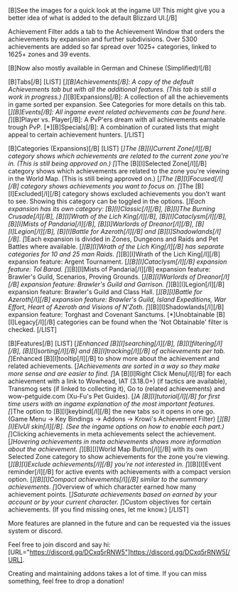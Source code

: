 [B]See the images for a quick look at the ingame UI! This might give you a better idea of what is added to the default Blizzard UI.[/B]

Achievement Filter adds a tab to the Achievement Window that orders the achievements by expansion and further subdivisions. Over 5300 achievements are added so far spread over 1025+ categories, linked to 1625+ zones and 39 events.

[B]Now also mostly available in German and Chinese (Simplified)![/B]

[B]Tabs[/B]
[LIST]
[*][B]Achievements[/B]: A copy of the default Achievements tab but with all the additional features. (This tab is still a work in progress.)
[*][B]Expansions[/B]: A collection of all the achievements in game sorted per expansion. See Categories for more details on this tab.
[*][B]Events[/B]: All ingame event related achievements can be found here.
[*][B]Player vs. Player[/B]: A PvP'ers dream with all achievements earnable trough PvP.
[*][B]Specials[/B]: A combination of curated lists that might appeal to certain achievement hunters.
[/LIST]

[B]Categories (Expansions)[/B]
[LIST]
[*]The [B][I]Current Zone[/I][/B] category shows which achievements are related to the current zone you're in. (This is still being approved on.)
[*]The [B][I]Selected Zone[/I][/B] category shows which achievements are related to the zone you're viewing in the World Map. (This is still being approved on.)
[*]The [B][I]Focused[/I][/B] category shows achievements you want to focus on.
[*]The [B][I]Excluded[/I][/B] category shows excluded achievements you don't want to see. Showing this category can be toggled in the options.
[*]Each expansion has its own category: [B][I]Classic[/I][/B], [B][I]The Burning Crusade[/I][/B], [B][I]Wrath of the Lich King[/I][/B], [B][I]Cataclysm[/I][/B], [B][I]Mists of Pandaria[/I][/B], [B][I]Warlords of Dreanor[/I][/B], [B][I]Legion[/I][/B], [B][I]Battle for Azeroth[/I][/B] and [B][I]Shadowlands[/I][/B].
[*]Each expansion is divided in Zones, Dungeons and Raids and Pet Battles where available.
[*][B][I]Wrath of the Lich King[/I][/B] has separate categories for 10 and 25 man Raids.
[*][B][I]Wrath of the Lich King[/I][/B] expansion feature: Argent Tournament.
[*][B][I]Cataclysm[/I][/B] expansion feature: Tol Barad.
[*][B][I]Mists of Pandaria[/I][/B] expansion feature: Brawler's Guild, Scenarios, Proving Grounds.
[*][B][I]Warlords of Dreanor[/I][/B] expansion feature: Brawler's Guild and Garrison.
[*][B][I]Legion[/I][/B] expansion feature: Brawler's Guild and Class Hall.
[*][B][I]Battle for Azeroth[/I][/B] expansion feature: Brawler's Guild, Island Expeditions, War Effort, Heart of Azeroth and Visions of N'Zoth.
[*][B][I]Shadowlands[/I][/B] expansion feature: Torghast and Covenant Sanctums.
[*]Unobtainable [B][I]Legacy[/I][/B] categories can be found when the 'Not Obtainable' filter is checked.
[/LIST]

[B]Features[/B]
[LIST]
[*]Enhanced [B][I]searching[/I][/B], [B][I]filtering[/I][/B], [B][I]sorting[/I][/B] and [B][I]tracking[/I][/B] of achievements per tab.
[*]Enhanced [B][I]tooltip[/I][/B] to show more about the achievement and related achievements.
[*]Achievements are sorted in a way so they make more sense and are easier to find.
[*]A [B][I]Right Click Menu[/I][/B] for each achievement with a link to Wowhead, IAT (3.18.0+) (if tactics are available), Transmog sets (if linked to collecting it), Go to (related achievements) and wow-petguide.com (Xu-Fu's Pet Guides).
[*]A [B][I]tutorial[/I][/B] for first time users with an ingame explanation of the most important features.
[*]The option to [B][I]keybind[/I][/B] the new tabs so it opens in one go. (Game Menu -> Key Bindings -> Addons -> Krowi's Achievement Filter)
[*][B][I]ElvUI skin[/I][/B]. (See the ingame options on how to enable each part.)
[*]Clicking achievements in meta achievements select the achievement.
[*]Hovering achievements in meta achievements shows more information about the achievement.
[*][B][I]World Map Button[/I][/B] with its own Selected Zone category to show achievements for the zone you're viewing.
[*][B][I]Exclude achievements[/I][/B] you're not interested in.
[*][B][I]Event reminder[/I][/B] for active events with achievements with a compact version option.
[*][B][I]Compact achievements[/I][/B] similar to the summary achievements.
[*]Overview of which character earned how many achievement points.
[*]Saturate achievements based on earned by your account or by your current character.
[*]Custom objectives for certain achievements. (If you find missing ones, let me know.)
[/LIST]

More features are planned in the future and can be requested via the issues system or discord.

Feel free to join discord and say hi: [URL="https://discord.gg/DCxq5rRNW5"]https://discord.gg/DCxq5rRNW5[/URL].

Creating and maintaining addons takes a lot of time. If you can miss something, feel free to drop a donation!
